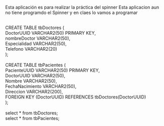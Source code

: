 Esta aplicación es para realizar la práctica del spinner
Esta aplicacion aun no tiene programdo el Spinner y en claes lo vamos a programar
</br></br>

CREATE TABLE tbDoctores (</br>
    DoctorUUID VARCHAR2(50) PRIMARY KEY,</br>
    nombreDoctor VARCHAR2(50),</br>
    Especialidad VARCHAR2(50),</br>
    Telefono VARCHAR2(20)</br>
);
</br></br>
CREATE TABLE tbPacientes (</br>
    PacienteUUID VARCHAR2(50) PRIMARY KEY,</br>
    DoctorUUID VARCHAR2(50),</br>
    Nombre VARCHAR2(50),</br>
    FechaNacimiento VARCHAR2(50),</br>
    Direccion VARCHAR2(200),</br>
    FOREIGN KEY (DoctorUUID) REFERENCES tbDoctores(DoctorUUID)</br>
);</br>
</br>
select * from tbDoctores;</br>
select * from tbPacientes;</br>
